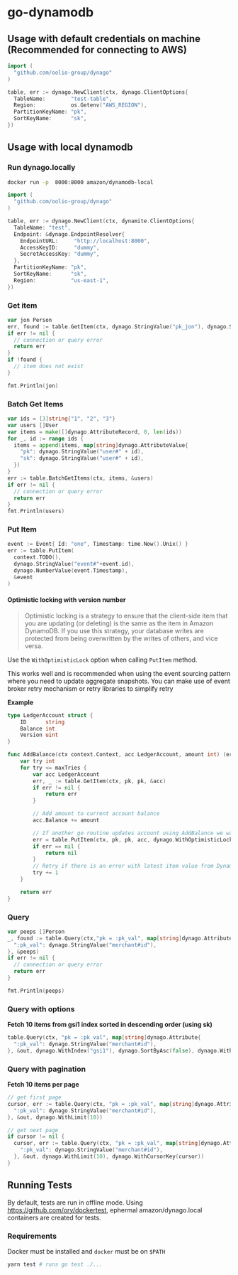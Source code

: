 # go-dynamodb

## Usage with default credentials on machine (Recommended for connecting to AWS)

```go
import (
  "github.com/oolio-group/dynago"
)

table, err := dynago.NewClient(ctx, dynago.ClientOptions{
  TableName:        "test-table",
  Region:           os.Getenv("AWS_REGION"),
  PartitionKeyName: "pk",
  SortKeyName:      "sk",
})
```

## Usage with local dynamodb

### Run dynago.locally

```sh
docker run -p  8000:8000 amazon/dynamodb-local
```

```go
import (
  "github.com/oolio-group/dynago"
)

table, err := dynago.NewClient(ctx, dynamite.ClientOptions{
  TableName: "test",
  Endpoint: &dynago.EndpointResolver{
    EndpointURL:     "http://localhost:8000",
    AccessKeyID:     "dummy",
    SecretAccessKey: "dummy",
  },
  PartitionKeyName: "pk",
  SortKeyName:      "sk",
  Region:           "us-east-1",
})
```

### Get item

```go
var jon Person
err, found := table.GetItem(ctx, dynago.StringValue("pk_jon"), dynago.StringValue("sk_jon"), &jon)
if err != nil {
  // connection or query error
  return err
}
if !found {
  // item does not exist
}

fmt.Println(jon)
```

### Batch Get Items

```go
var ids = [3]string{"1", "2", "3"}
var users []User
var items = make([]dynago.AttributeRecord, 0, len(ids))
for _, id := range ids {
  items = append(items, map[string]dynago.AttributeValue{
    "pk": dynago.StringValue("user#" + id),
    "sk": dynago.StringValue("user#" + id),
  })
}
err := table.BatchGetItems(ctx, items, &users)
if err != nil {
  // connection or query error
  return err
}
fmt.Println(users)
```

### Put Item

```go
event := Event{ Id: "one", Timestamp: time.Now().Unix() }
err := table.PutItem(
  context.TODO(),
  dynago.StringValue("event#"+event.id),
  dynago.NumberValue(event.Timestamp),
  &event
)
```

#### Optimistic locking with version number

> Optimistic locking is a strategy to ensure that the client-side item that you are updating (or deleting) is the same as the item in Amazon DynamoDB.
If you use this strategy, your database writes are protected from being overwritten by the writes of others, and vice versa.

Use the `WithOptimisticLock` option when calling `PutItem` method.

This works well and is recommended when using the event sourcing pattern where you need to update aggregate snapshots.
You can make use of event broker retry mechanism or retry libraries to simplify retry

**Example**

```go
type LedgerAccount struct {
	ID      string
	Balance int
	Version uint
}

func AddBalance(ctx context.Context, acc LedgerAccount, amount int) (err error) {
	var try int
	for try <= maxTries {
		var acc LedgerAccount
		err, _ := table.GetItem(ctx, pk, pk, &acc)
		if err != nil {
			return err
		}

		// Add amount to current account balance
		acc.Balance += amount

		// If another go routine updates account using AddBalance we want to avoid overwriting using an old balance
		err = table.PutItem(ctx, pk, pk, acc, dynago.WithOptimisticLock("Version", acc.Version))
		if err == nil {
			return nil
		}
		// Retry if there is an error with latest item value from DynamoDB
		try += 1
	}

	return err
}
```

### Query

```go
var peeps []Person
_, found := table.Query(ctx,"pk = :pk_val", map[string]dynago.Attribute{
  ":pk_val": dynago.StringValue("merchant#id"),
}, &peeps)
if err != nil {
  // connection or query error
  return err
}

fmt.Println(peeps)
```

### Query with options

**Fetch 10 items from gsi1 index sorted in descending order (using sk)**

```go
table.Query(ctx, "pk = :pk_val", map[string]dynago.Attribute{
  ":pk_val": dynago.StringValue("merchant#id"),
}, &out, dynago.WithIndex("gsi1"), dynago.SortByAsc(false), dynago.WithLimit(10))
```

### Query with pagination

**Fetch 10 items per page**

```go
// get first page
cursor, err := table.Query(ctx, "pk = :pk_val", map[string]dynago.Attribute{
  ":pk_val": dynago.StringValue("merchant#id"),
}, &out, dynago.WithLimit(10))

// get next page
if cursor != nil {
  cursor, err := table.Query(ctx, "pk = :pk_val", map[string]dynago.Attribute{
    ":pk_val": dynago.StringValue("merchant#id"),
  }, &out, dynago.WithLimit(10), dynago.WithCursorKey(cursor))
}
```

## Running Tests

By default, tests are run in offline mode. Using https://github.com/ory/dockertest, ephermal amazon/dynago.local containers are created for tests.

### Requirements

Docker must be installed and `docker` must be on `$PATH`

```sh
yarn test # runs go test ./...
```

